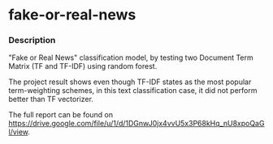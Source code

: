 # fake-or-real-news
### Description
"Fake or Real News" classification model, by testing two Document Term Matrix (TF and TF-IDF) using random forest. 

The project result shows even though TF-IDF states as the most popular term-weighting schemes, in this text classification case, it did not perform better than TF vectorizer. 

The full report can be found on https://drive.google.com/file/u/1/d/1DGnwJ0jx4vvU5x3P68kHq_nU8xpoQaGl/view.
